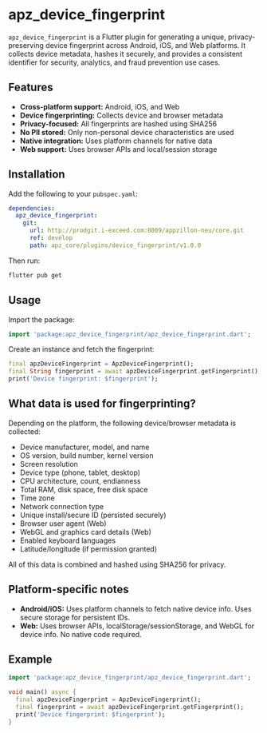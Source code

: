 # apz_device_fingerprint

`apz_device_fingerprint` is a Flutter plugin for generating a unique, privacy-preserving device fingerprint across Android, iOS, and Web platforms. It collects device metadata, hashes it securely, and provides a consistent identifier for security, analytics, and fraud prevention use cases.

## Features

- **Cross-platform support:** Android, iOS, and Web
- **Device fingerprinting:** Collects device and browser metadata
- **Privacy-focused:** All fingerprints are hashed using SHA256
- **No PII stored:** Only non-personal device characteristics are used
- **Native integration:** Uses platform channels for native data
- **Web support:** Uses browser APIs and local/session storage

## Installation

Add the following to your `pubspec.yaml`:

```yaml
dependencies:
  apz_device_fingerprint:
    git:
      url: http://prodgit.i-exceed.com:8009/appzillon-neu/core.git
      ref: develop
      path: apz_core/plugins/device_fingerprint/v1.0.0
```

Then run:

```sh
flutter pub get
```

## Usage

Import the package:

```dart
import 'package:apz_device_fingerprint/apz_device_fingerprint.dart';
```

Create an instance and fetch the fingerprint:

```dart
final apzDeviceFingerprint = ApzDeviceFingerprint();
final String fingerprint = await apzDeviceFingerprint.getFingerprint();
print('Device fingerprint: $fingerprint');
```

## What data is used for fingerprinting?

Depending on the platform, the following device/browser metadata is collected:

- Device manufacturer, model, and name
- OS version, build number, kernel version
- Screen resolution
- Device type (phone, tablet, desktop)
- CPU architecture, count, endianness
- Total RAM, disk space, free disk space
- Time zone
- Network connection type
- Unique install/secure ID (persisted securely)
- Browser user agent (Web)
- WebGL and graphics card details (Web)
- Enabled keyboard languages
- Latitude/longitude (if permission granted)

All of this data is combined and hashed using SHA256 for privacy.

## Platform-specific notes

- **Android/iOS:** Uses platform channels to fetch native device info. Uses secure storage for persistent IDs.
- **Web:** Uses browser APIs, localStorage/sessionStorage, and WebGL for device info. No native code required.

## Example

```dart
import 'package:apz_device_fingerprint/apz_device_fingerprint.dart';

void main() async {
  final apzDeviceFingerprint = ApzDeviceFingerprint();
  final fingerprint = await apzDeviceFingerprint.getFingerprint();
  print('Device fingerprint: $fingerprint');
}
```
